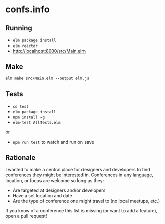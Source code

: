 # confs.info

## Running

- `elm package install`
- `elm reactor`
- [http://localhost:8000/src/Main.elm](http://localhost:8000/src/Main.elm)

## Make

`elm make src/Main.elm --output elm.js`

## Tests

- `cd test`
- `elm package install`
- `npm install -g`
- `elm-test AllTests.elm`

or

- `npm run test` to watch and run on save

## Rationale

I wanted to make a central place for designers and developers to find
conferences they might be interested in. Conferences in any language, location,
or focus are welcome so long as they:

- Are targeted at designers and/or developers
- Have a set location and date
- Are the type of conference one might travel to (no local meetups, etc.)

If you know of a conference this list is missing (or want to add a feature), open a pull request!
